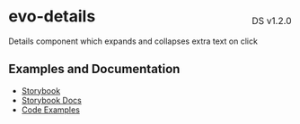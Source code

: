 <h1 style='display: flex; justify-content: space-between; align-items: center;'>
    <span>
        evo-details
    </span>
    <span style='font-weight: normal; font-size: medium; margin-bottom: -15px;'>
        DS v1.2.0
    </span>
</h1>

Details component which expands and collapses extra text on click

## Examples and Documentation

- [Storybook](https://ebay.github.io/evo-web/ebayui-core/?path=/story/navigation-disclosure-evo-details)
- [Storybook Docs](https://ebay.github.io/evo-web/ebayui-core/?path=/docs/navigation-disclosure-evo-details)
- [Code Examples](https://github.com/eBay/evo-web/tree/main/packages/ebayui-core/src/components/evo-details/examples)

